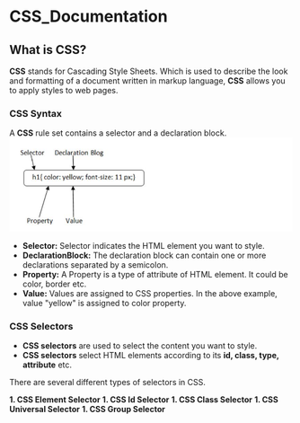 # CSS_Documentation
## What is CSS?
**CSS** stands for Cascading Style Sheets. Which is used to describe the look and formatting of a document written in markup language, **CSS** allows you to apply styles to web pages.
### CSS Syntax
A **CSS** rule set contains a selector and a declaration block.
<img src="images/syntax.JPG" alt="synatx"/>

* **Selector:** Selector indicates the HTML element you want to style. 
* **DeclarationBlock:** The declaration block can contain one or more declarations separated by a semicolon.
* **Property:** A Property is a type of attribute of HTML element. It could be color, border etc.
* **Value:** Values are assigned to CSS properties. In the above example, value "yellow" is assigned to color property.
### CSS Selectors
* **CSS selectors** are used to select the content you want to style. 
* **CSS selectors** select HTML elements according to its **id, class, type, attribute** etc.


There are several different types of selectors in CSS.

**1. CSS Element Selector**
**1. CSS Id Selector**
**1. CSS Class Selector**
**1. CSS Universal Selector**
**1. CSS Group Selector**
